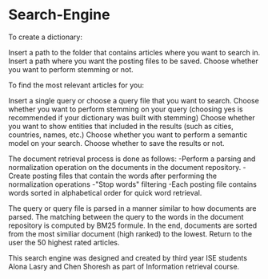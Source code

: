 # Search-Engine

To create a dictionary:

Insert a path to the folder that contains articles where you want to search in.
Insert a path where you want the posting files to be saved.
Choose whether you want to perform stemming or not.

To find the most relevant articles for you:

Insert a single query or choose a query file that you want to search.
Choose whether you want to perform stemming on your query (choosing yes is recommended if your dictionary was built with stemming)
Choose whether you want to show entities that included in the results (such as cities, countries, names, etc.)
Choose whether you want to perform a semantic model on your search.
Choose whether to save the results or not.

The document retrieval process is done as follows:
-Perform a parsing and normalization operation on the documents in the document repository.
-Create posting files that contain the words after performing the normalization operations
-"Stop words" filtering
-Each posting file contains words sorted in alphabetical order for quick word retrieval.

The query or query file is parsed in a manner similar to how documents are parsed.
The matching between the query to the words in the document repository is computed by BM25 formule.
In the end, documents are sorted from the most similiar document (high ranked) to the lowest.
Return to the user the 50 highest rated articles.

This search engine was designed and created by third year ISE students Alona Lasry and Chen Shoresh as part of Information retrieval course.
